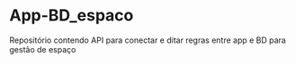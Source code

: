 # App-BD_espaco
Repositório contendo API para conectar e ditar regras entre app e BD para gestão de espaço
